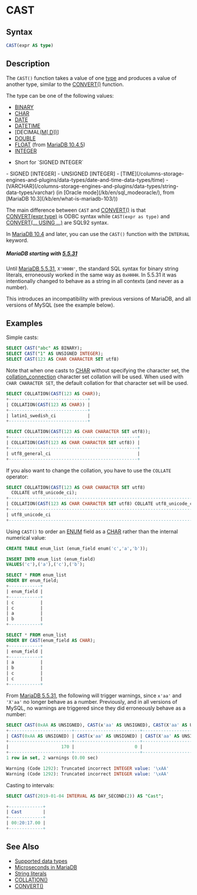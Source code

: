 # CAST

## Syntax

```sql
CAST(expr AS type)
```

## Description

The `CAST()` function takes a value of one [type](/columns-storage-engines-and-plugins/data-types) and produces a value of another type, similar to the [CONVERT()](/built-in-functions/string-functions/convert) function.

The type can be one of the following values:

- [BINARY](/columns-storage-engines-and-plugins/data-types/string-data-types/binary)
- [CHAR](/columns-storage-engines-and-plugins/data-types/string-data-types/char)
- [DATE](/columns-storage-engines-and-plugins/data-types/date-and-time-data-types/date)
- [DATETIME](/columns-storage-engines-and-plugins/data-types/date-and-time-data-types/datetime)
- [DECIMAL[(M[,D])](/columns-storage-engines-and-plugins/data-types/data-types-numeric-data-types/decimal)]
- [DOUBLE](/columns-storage-engines-and-plugins/data-types/data-types-numeric-data-types/double)
- [FLOAT](/columns-storage-engines-and-plugins/data-types/data-types-numeric-data-types/float) (from [MariaDB 10.4.5](/kb/en/mariadb-1045-release-notes/))
- [INTEGER](/columns-storage-engines-and-plugins/data-types/data-types-numeric-data-types/int) 
<ul start="1"><li>Short for `SIGNED INTEGER`
</li></ul>
- SIGNED [INTEGER]
- UNSIGNED [INTEGER]
- [TIME](/columns-storage-engines-and-plugins/data-types/date-and-time-data-types/time)
- [VARCHAR](/columns-storage-engines-and-plugins/data-types/string-data-types/varchar) (in [Oracle mode](/kb/en/sql_modeoracle/), from [MariaDB 10.3](/kb/en/what-is-mariadb-103/))

The main difference between `CAST` and [CONVERT()](/built-in-functions/string-functions/convert) is that [CONVERT(expr,type)](/built-in-functions/string-functions/convert) is ODBC syntax while `CAST(expr as type)` and [CONVERT(... USING ...)](/built-in-functions/string-functions/convert) are SQL92 syntax.

In [MariaDB 10.4](/kb/en/what-is-mariadb-104/) and later, you can use the `CAST()` function with the `INTERVAL` keyword.

##### MariaDB starting with [5.5.31](/kb/en/mariadb-5531-release-notes/)

Until [MariaDB 5.5.31](/kb/en/mariadb-5531-release-notes/), `X'HHHH'`, the standard SQL syntax for binary string literals, erroneously worked in the same way as `0xHHHH`. In 5.5.31 it was intentionally changed to behave as a string in all contexts (and never as a number).

This introduces an incompatibility with previous versions of MariaDB, and all versions of MySQL (see the example below).

## Examples

Simple casts:

```sql
SELECT CAST("abc" AS BINARY);
SELECT CAST("1" AS UNSIGNED INTEGER);
SELECT CAST(123 AS CHAR CHARACTER SET utf8)
```

Note that when one casts to [CHAR](/columns-storage-engines-and-plugins/data-types/string-data-types/char) without specifying the character set, the [collation_connection](/kb/en/server-system-variables/#collation_connection) character set collation will be used. When used with `CHAR CHARACTER SET`, the default collation for that character set will be used.

```sql
SELECT COLLATION(CAST(123 AS CHAR));
+------------------------------+
| COLLATION(CAST(123 AS CHAR)) |
+------------------------------+
| latin1_swedish_ci            |
+------------------------------+

SELECT COLLATION(CAST(123 AS CHAR CHARACTER SET utf8));
+-------------------------------------------------+
| COLLATION(CAST(123 AS CHAR CHARACTER SET utf8)) |
+-------------------------------------------------+
| utf8_general_ci                                 |
+-------------------------------------------------+
```

If you also want to change the collation, you have to use the `COLLATE` operator:

```sql
SELECT COLLATION(CAST(123 AS CHAR CHARACTER SET utf8) 
  COLLATE utf8_unicode_ci);
+-------------------------------------------------------------------------+
| COLLATION(CAST(123 AS CHAR CHARACTER SET utf8) COLLATE utf8_unicode_ci) |
+-------------------------------------------------------------------------+
| utf8_unicode_ci                                                         |
+-------------------------------------------------------------------------+
```

Using `CAST()` to order an [ENUM](/columns-storage-engines-and-plugins/data-types/string-data-types/enum) field as a [CHAR](/columns-storage-engines-and-plugins/data-types/string-data-types/char) rather than the internal numerical value:

```sql
CREATE TABLE enum_list (enum_field enum('c','a','b'));

INSERT INTO enum_list (enum_field) 
VALUES('c'),('a'),('c'),('b');

SELECT * FROM enum_list 
ORDER BY enum_field;
+------------+
| enum_field |
+------------+
| c          |
| c          |
| a          |
| b          |
+------------+

SELECT * FROM enum_list 
ORDER BY CAST(enum_field AS CHAR);
+------------+
| enum_field |
+------------+
| a          |
| b          |
| c          |
| c          |
+------------+
```

From [MariaDB 5.5.31](/kb/en/mariadb-5531-release-notes/), the following will trigger warnings, since `x'aa'` and `'X'aa'` no longer behave as a number. Previously, and in all versions of MySQL, no warnings are triggered since they did erroneously behave as a number:

```sql
SELECT CAST(0xAA AS UNSIGNED), CAST(x'aa' AS UNSIGNED), CAST(X'aa' AS UNSIGNED);
+------------------------+-------------------------+-------------------------+
| CAST(0xAA AS UNSIGNED) | CAST(x'aa' AS UNSIGNED) | CAST(X'aa' AS UNSIGNED) |
+------------------------+-------------------------+-------------------------+
|                    170 |                       0 |                       0 |
+------------------------+-------------------------+-------------------------+
1 row in set, 2 warnings (0.00 sec)

Warning (Code 1292): Truncated incorrect INTEGER value: '\xAA'
Warning (Code 1292): Truncated incorrect INTEGER value: '\xAA'
```

Casting to intervals:

```sql
SELECT CAST(2019-01-04 INTERVAL AS DAY_SECOND(2)) AS "Cast";

+-------------+
| Cast        |
+-------------+
| 00:20:17.00 |
+-------------+
```

## See Also

- [Supported data types](/columns-storage-engines-and-plugins/data-types)
- [Microseconds in MariaDB](/built-in-functions/date-time-functions/microseconds-in-mariadb)
- [String literals](/sql-statements-structure/sql-language-structure/string-literals)
- [COLLATION()](/built-in-functions/secondary-functions/information-functions/collation)
- [CONVERT()](/built-in-functions/string-functions/convert)